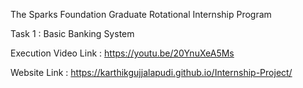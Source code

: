 
The Sparks Foundation
Graduate Rotational Internship Program

Task 1 : Basic Banking System

Execution Video Link : https://youtu.be/20YnuXeA5Ms


Website Link : https://karthikgujjalapudi.github.io/Internship-Project/
